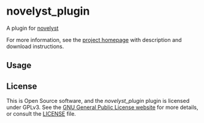 # novelyst_plugin

A plugin for [novelyst](https://peter88213.github.io/novelyst)


For more information, see the [project homepage](https://peter88213.github.io/novelyst_plugin) with description and download instructions.

## Usage


## License

This is Open Source software, and the *novelyst_plugin* plugin is licensed under GPLv3. See the
[GNU General Public License website](https://www.gnu.org/licenses/gpl-3.0.en.html) for more
details, or consult the [LICENSE](https://github.com/peter88213/novelyst_plugin/blob/main/LICENSE) file.
